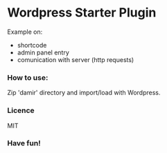 # Wordpress Starter Plugin

Example on:

* shortcode 
* admin panel entry
* comunication with server (http requests)


### How to use:
Zip 'damir' directory and import/load with Wordpress.

### Licence
MIT


### Have fun!
